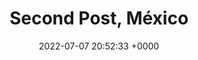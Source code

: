 ---
layout: post
title:  "Second Post, México"
date:   2022-07-07 20:52:33 +0000
categories: jekyll update
region: "México"
---